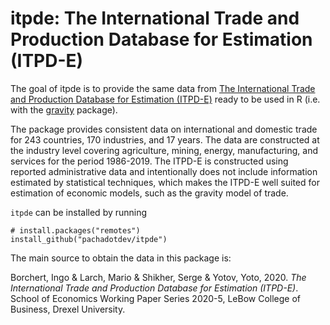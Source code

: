# itpde: The International Trade and Production Database for Estimation (ITPD-E)

<!-- badges: start -->
<!-- badges: end -->

The goal of itpde is to provide the same data from [The International Trade and Production Database for Estimation (ITPD-E)](https://www.usitc.gov/data/gravity/itpde.htm) ready to be used in R (i.e. with the [gravity](https://pacha.dev/gravity) package).

The package provides consistent data on international and domestic trade for 243 countries, 170 industries, and 17 years. The data are constructed at the industry level covering agriculture, mining, energy, manufacturing, and services for the period 1986-2019. The ITPD-E is constructed using reported administrative data and intentionally does not include information estimated by statistical techniques, which makes the ITPD-E well suited for estimation of economic models, such as the gravity model of trade.

`itpde` can be installed by running

```
# install.packages("remotes")
install_github("pachadotdev/itpde")
```

The main source to obtain the data in this package is:

Borchert, Ingo & Larch, Mario & Shikher, Serge & Yotov, Yoto, 2020. *The International Trade and Production Database for Estimation (ITPD-E)*. School of Economics Working Paper Series 2020-5, LeBow College of Business, Drexel University.
